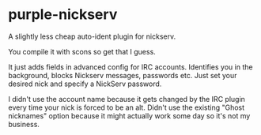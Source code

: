 purple-nickserv
===============

A slightly less cheap auto-ident plugin for nickserv.

You compile it with scons so get that I guess.

It just adds fields in advanced config for IRC accounts. 
Identifies you in the background, blocks Nickserv messages, passwords etc.
Just set your desired nick and specify a NickServ password.

I didn't use the account name because it gets changed by the IRC plugin every time your nick is forced to be an alt.
Didn't use the existing "Ghost nicknames" option because it might actually work some day so it's not my business.
